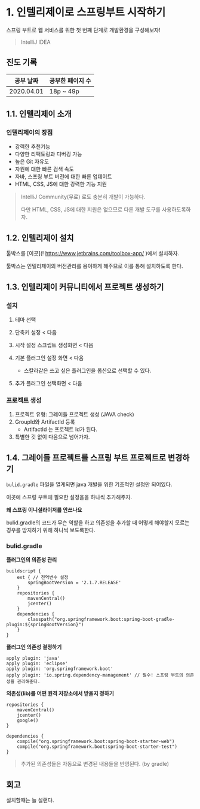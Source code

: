 # 1. 인텔리제이로 스프링부트 시작하기

스프링 부트로 웹 서비스를 위한 첫 번째 단계로 개발환경을 구성해보자!

> IntelliJ IDEA

## 진도 기록

| 공부 날짜  | 공부한 페이지 수 |
| ---------- | ---------------- |
| 2020.04.01 | 18p ~ 49p        |

## 1.1. 인텔리제이 소개

### 인텔리제이의 장점

- 강력한 추천기능
- 다양한 리팩토링과 디버깅 가능
- 높은 Git 자유도
- 자원에 대한 빠른 검색 속도
- 자바, 스프링 부트 버전에 대한 빠른 업데이트
- HTML, CSS, JS에 대한 강력한 기능 지원

> IntelliJ Community(무료) 로도 충분히 개발이 가능하다.
>
> 다만 HTML, CSS, JS에 대한 지원은 없으므로 다른 개발 도구를 사용하도록하자.

## 1.2. 인텔리제이 설치

툴박스를 [이곳](! https://www.jetbrains.com/toolbox-app/ )에서 설치하자.

툴박스는 인텔리제이의 버전관리를 용이하게 해주므로 이를 통해 설치하도록 한다.

## 1.3. 인텔리제이 커뮤니티에서 프로젝트 생성하기

### 설치

1. 테마 선택
2. 단축키 설정 < 다음
3. 시작 설정 스크립트 생성화면 < 다음
4. 기본 플러그인 설정 화면 < 다음
   - 스칼라같은 쓰고 싶은 플러그인을 옵션으로 선택할 수 있다.

5. 추가 플러그인 선택화면 < 다음

### 프로젝트 생성

1. 프로젝트 유형: 그레이들 프로젝트 생성 (JAVA check)
2. GroupId와 ArtifactId 등록
   - ArtifactId 는 프로젝트 Id가 된다.
3. 특별한 것 없이 다음으로 넘어가자.

## 1.4. 그레이들 프로젝트를 스프링 부트 프로젝트로 변경하기

`bulid.gradle` 파일을 열게되면 java 개발을 위한 기초적인 설정만 되어있다.

이곳에 스프링 부트에 필요한 설정을을 하나씩 추가해주자.

**왜 스프링 이니셜라이저를 안쓰나요**

bulid.gradle의 코드가 무슨 역할을 하고 의존성을 추가할 때 어떻게 해야할지 모르는 경우를 방지하기 위해 하나씩 보도록한다.

### bulid.gradle

**플러그인의 의존성 관리**

```
buildscript {
    ext { // 전역변수 설정
        springBootVersion = '2.1.7.RELEASE'
    }
    repositories {
        mavenCentral()
        jcenter()
    }
    dependencies {
        classpath("org.springframework.boot:spring-boot-gradle-plugin:${springBootVersion}")
    }
}
```

**플러그인 의존성 결정하기**

```
apply plugin: 'java'
apply plugin: 'eclipse'
apply plugin: 'org.springframework.boot'
apply plugin: 'io.spring.dependency-management' // 필수! 스프링 부트의 의존성을 관리해준다.
```

**의존성(lib)를 어떤 원격 저장소에서 받을지 정하기**

```
repositories {
    mavenCentral()
    jcenter()
    google()
}

dependencies {
    compile("org.springframework.boot:spring-boot-starter-web")
    compile("org.springframework.boot:spring-boot-starter-test")
}
```

> 추가된 의존성들은 자동으로 변경된 내용들을 반영된다. (by gradle)

## 회고

설치할때는 늘 설랜다.